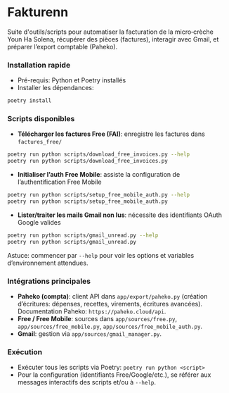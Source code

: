 # Fakturenn

Suite d'outils/scripts pour automatiser la facturation de la micro‑crèche Youn Ha Solena, récupérer des pièces (factures), interagir avec Gmail, et préparer l’export comptable (Paheko).

### Installation rapide
- Pré-requis: Python et Poetry installés
- Installer les dépendances:
```bash
poetry install
```

### Scripts disponibles
- **Télécharger les factures Free (FAI)**: enregistre les factures dans `factures_free/`
```bash
poetry run python scripts/download_free_invoices.py --help
poetry run python scripts/download_free_invoices.py
```
- **Initialiser l’auth Free Mobile**: assiste la configuration de l’authentification Free Mobile
```bash
poetry run python scripts/setup_free_mobile_auth.py --help
poetry run python scripts/setup_free_mobile_auth.py
```
- **Lister/traiter les mails Gmail non lus**: nécessite des identifiants OAuth Google valides
```bash
poetry run python scripts/gmail_unread.py --help
poetry run python scripts/gmail_unread.py
```
Astuce: commencer par `--help` pour voir les options et variables d’environnement attendues.

### Intégrations principales
- **Paheko (compta)**: client API dans `app/export/paheko.py` (création d’écritures: dépenses, recettes, virements, écritures avancées). Documentation Paheko: `https://paheko.cloud/api`.
- **Free / Free Mobile**: sources dans `app/sources/free.py`, `app/sources/free_mobile.py`, `app/sources/free_mobile_auth.py`.
- **Gmail**: gestion via `app/sources/gmail_manager.py`.

### Exécution
- Exécuter tous les scripts via Poetry: `poetry run python <script>`
- Pour la configuration (identifiants Free/Google/etc.), se référer aux messages interactifs des scripts et/ou à `--help`.



